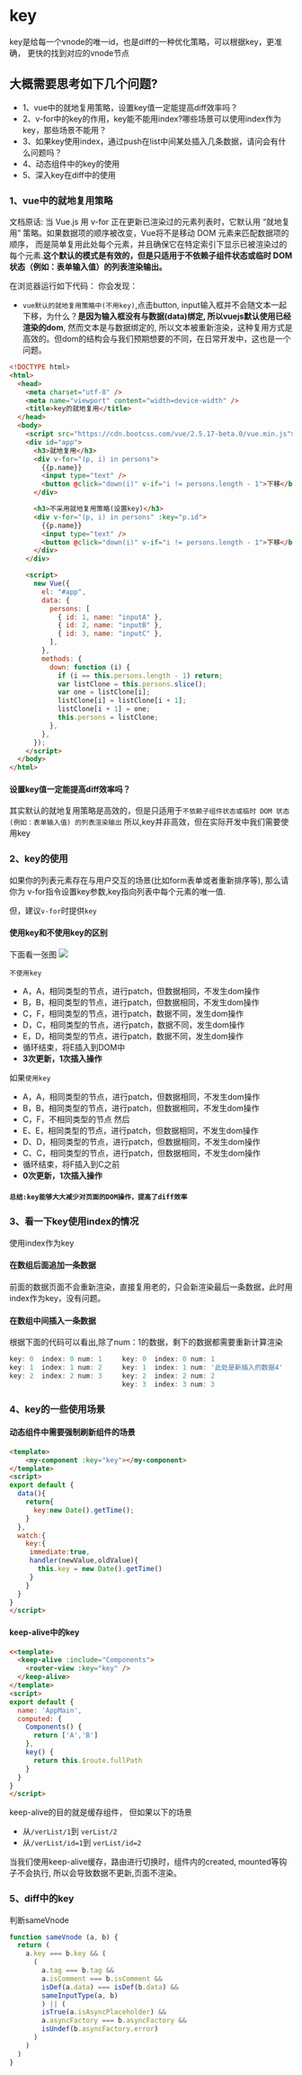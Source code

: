 # key

key是给每一个vnode的唯一id，也是diff的一种优化策略，可以根据key，更准确， 更快的找到对应的vnode节点

## 大概需要思考如下几个问题?

- 1、vue中的就地复用策略，设置key值一定能提高diff效率吗？
- 2、v-for中的key的作用，key能不能用index?哪些场景可以使用index作为key，那些场景不能用？
- 3、如果key使用index，通过push在list中间某处插入几条数据，请问会有什么问题吗？
- 4、动态组件中的key的使用
- 5、深入key在diff中的使用

### 1、vue中的就地复用策略

文档原话:
当 Vue.js 用 v-for 正在更新已渲染过的元素列表时，它默认用 “就地复用” 策略。如果数据项的顺序被改变，Vue将不是移动 DOM 元素来匹配数据项的顺序， 而是简单复用此处每个元素，并且确保它在特定索引下显示已被渲染过的每个元素.**这个默认的模式是有效的，但是只适用于不依赖子组件状态或临时 DOM 状态（例如：表单输入值）的列表渲染输出。**

在浏览器运行如下代码：
你会发现：

- `vue默认的就地复用策略中(不用key)`,点击button, input输入框并不会随文本一起下移，为什么？**是因为输入框没有与数据(data)绑定, 所以vuejs默认使用已经渲染的dom**, 然而文本是与数据绑定的, 所以文本被重新渲染，这种复用方式是高效的。但dom的结构会与我们预期想要的不同，在日常开发中，这也是一个问题。

```html
<!DOCTYPE html>
<html>
  <head>
    <meta charset="utf-8" />
    <meta name="viewport" content="width=device-width" />
    <title>key的就地复用</title>
  </head>
  <body>
    <script src="https://cdn.bootcss.com/vue/2.5.17-beta.0/vue.min.js"></script>
    <div id="app">
      <h3>就地复用</h3>
      <div v-for="(p, i) in persons">
        {{p.name}}
        <input type="text" />
        <button @click="down(i)" v-if="i != persons.length - 1">下移</button>
      </div>

      <h3>不采用就地复用策略(设置key)</h3>
      <div v-for="(p, i) in persons" :key="p.id">
        {{p.name}}
        <input type="text" />
        <button @click="down(i)" v-if="i != persons.length - 1">下移</button>
      </div>
    </div>

    <script>
      new Vue({
        el: "#app",
        data: {
          persons: [
            { id: 1, name: "inputA" },
            { id: 2, name: "inputB" },
            { id: 3, name: "inputC" },
          ],
        },
        methods: {
          down: function (i) {
            if (i == this.persons.length - 1) return;
            var listClone = this.persons.slice();
            var one = listClone[i];
            listClone[i] = listClone[i + 1];
            listClone[i + 1] = one;
            this.persons = listClone;
          },
        },
      });
    </script>
  </body>
</html>
```

#### 设置key值一定能提高diff效率吗？

其实默认的就地复用策略是高效的，但是只适用于`不依赖子组件状态或临时 DOM 状态 (例如：表单输入值) 的列表渲染输出`
所以,key并非高效，但在实际开发中我们需要使用key

### 2、key的使用

如果你的列表元素存在与用户交互的场景(比如form表单或者重新排序等), 那么请你为 v-for指令设置key参数,key指向列表中每个元素的唯一值.

但，建议`v-for`时提供`key`

#### 使用key和不使用key的区别

下面看一张图
![](/Vue/insert-vnode.png)

`不使用key`

- A，A，相同类型的节点，进行patch，但数据相同，不发生dom操作
- B，B，相同类型的节点，进行patch，但数据相同，不发生dom操作
- C，F，相同类型的节点，进行patch，数据不同，发生dom操作
- D，C，相同类型的节点，进行patch，数据不同，发生dom操作
- E，D，相同类型的节点，进行patch，数据不同，发生dom操作
- 循环结束，将E插入到DOM中
- **3次更新，1次插入操作**

如果`使用key`

- A，A，相同类型的节点，进行patch，但数据相同，不发生dom操作
- B，B，相同类型的节点，进行patch，但数据相同，不发生dom操作
- C，F，不相同类型的节点
  然后
- E、E，相同类型的节点，进行patch，但数据相同，不发生dom操作
- D、D，相同类型的节点，进行patch，但数据相同，不发生dom操作
- C、C，相同类型的节点，进行patch，但数据相同，不发生dom操作
- 循环结束，将F插入到C之前
- **0次更新，1次插入操作**

#### `总结:key能够大大减少对页面的DOM操作，提高了diff效率`

### 3、看一下key使用index的情况

使用index作为key

#### 在数组后面追加一条数据

 前面的数据页面不会重新渲染，直接复用老的，只会新渲染最后一条数据，此时用index作为key，没有问题。

#### 在数组中间插入一条数据

根据下面的代码可以看出,除了num：1的数据，剩下的数据都需要重新计算渲染

```js
key: 0  index: 0 num: 1     key: 0  index: 0 num: 1
key: 1  index: 1 num: 2     key: 1  index: 1 num: '此处是新插入的数据4'
key: 2  index: 2 num: 3     key: 2  index: 2 num: 2
                            key: 3  index: 3 num: 3
```

### 4、key的一些使用场景

#### 动态组件中需要强制刷新组件的场景

```html
<template>
    <my-component :key="key"></my-component>
</template>
<script>
export default {
  data(){
    return{
      key:new Date().getTime(); 
    }
  },
  watch:{
    key:{
     immediate:true,
     handler(newValue,oldValue){
       this.key = new Date().getTime()
     }
    }
  }
}
</script>
```

#### keep-alive中的key

```html
<<template>
  <keep-alive :include="Components">
    <router-view :key="key" />
  </keep-alive>
</template>
<script>
export default {
  name: 'AppMain',
  computed: {
    Components() {
      return ['A','B']
    },
    key() {
      return this.$route.fullPath
    }
  }
}
</script>
```

keep-alive的目的就是缓存组件，
但如果以下的场景

- 从`/verList/1`到 `verList/2`
- 从`/verList/id=1`到 `verList/id=2`

当我们使用keep-alive缓存，路由进行切换时，组件内的created, mounted等钩子不会执行, 所以会导致数据不更新,页面不渲染。

### 5、diff中的key

判断sameVnode

```js
function sameVnode (a, b) {
  return (
    a.key === b.key && (
      (
        a.tag === b.tag &&
        a.isComment === b.isComment &&
        isDef(a.data) === isDef(b.data) &&
        sameInputType(a, b)
        ) || (
        isTrue(a.isAsyncPlaceholder) &&
        a.asyncFactory === b.asyncFactory &&
        isUndef(b.asyncFactory.error)
      )
    )
  )
}
```
